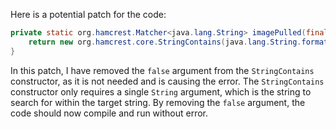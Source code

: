 Here is a potential patch for the code:
```java
private static org.hamcrest.Matcher<java.lang.String> imagePulled(final java.lang.String image) {
    return new org.hamcrest.core.StringContains(java.lang.String.format("Status: Downloaded newer image for %s", image));
}
```
In this patch, I have removed the `false` argument from the `StringContains` constructor, as it is not needed and is causing the error. The `StringContains` constructor only requires a single `String` argument, which is the string to search for within the target string. By removing the `false` argument, the code should now compile and run without error.
